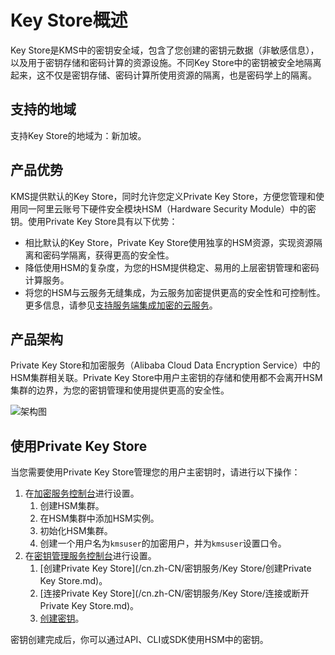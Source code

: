 # Key Store概述

Key Store是KMS中的密钥安全域，包含了您创建的密钥元数据（非敏感信息），以及用于密钥存储和密码计算的资源设施。不同Key Store中的密钥被安全地隔离起来，这不仅是密钥存储、密码计算所使用资源的隔离，也是密码学上的隔离。

## 支持的地域

支持Key Store的地域为：新加坡。

## 产品优势

KMS提供默认的Key Store，同时允许您定义Private Key Store，方便您管理和使用同一阿里云账号下硬件安全模块HSM（Hardware Security Module）中的密钥。使用Private Key Store具有以下优势：

-   相比默认的Key Store，Private Key Store使用独享的HSM资源，实现资源隔离和密码学隔离，获得更高的安全性。
-   降低使用HSM的复杂度，为您的HSM提供稳定、易用的上层密钥管理和密码计算服务。
-   将您的HSM与云服务无缝集成，为云服务加密提供更高的安全性和可控制性。更多信息，请参见[支持服务端集成加密的云服务](/cn.zh-CN/云产品与KMS的集成/支持服务端集成加密的云服务.md)。

## 产品架构

Private Key Store和加密服务（Alibaba Cloud Data Encryption Service）中的HSM集群相关联。Private Key Store中用户主密钥的存储和使用都不会离开HSM集群的边界，为您的密钥管理和使用提供更高的安全性。

![架构图](https://static-aliyun-doc.oss-accelerate.aliyuncs.com/assets/img/zh-CN/5961334161/p243332.png)

## 使用Private Key Store

当您需要使用Private Key Store管理您的用户主密钥时，请进行以下操作：

1.  在[加密服务控制台](https://yundun.console.aliyun.com/?p=hsm)进行设置。
    1.  创建HSM集群。
    2.  在HSM集群中添加HSM实例。
    3.  初始化HSM集群。
    4.  创建一个用户名为`kmsuser`的加密用户，并为`kmsuser`设置口令。
2.  在[密钥管理服务控制台](https://kms.console.aliyun.com)进行设置。
    1.  [创建Private Key Store](/cn.zh-CN/密钥服务/Key Store/创建Private Key Store.md)。
    2.  [连接Private Key Store](/cn.zh-CN/密钥服务/Key Store/连接或断开Private Key Store.md)。
    3.  [创建密钥](/cn.zh-CN/快速入门/管理和使用密钥/创建密钥.md)。

密钥创建完成后，你可以通过API、CLI或SDK使用HSM中的密钥。


